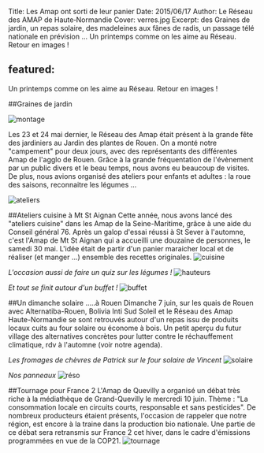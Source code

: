 Title: Les Amap ont sorti de leur panier
Date: 2015/06/17
Author: Le Réseau des AMAP de Haute&#x2011;Normandie
Cover: verres.jpg
Excerpt: des Graines de jardin, un repas solaire, des madeleines aux fânes de radis, un passage télé nationale en prévision ... Un printemps comme on les aime au Réseau. Retour en images !

featured:
---

Un printemps comme on les aime au Réseau. Retour en images !

##Graines de jardin

![montage]({{media_url}}montage.jpg)

Les 23 et 24 mai dernier, le Réseau des Amap était présent à la grande fête des jardiniers au Jardin des plantes de Rouen. On a monté notre "campement" pour deux jours, avec des représentants des différentes Amap de l'agglo de Rouen. Grâce à la grande fréquentation de l'évènement par un public divers et le beau temps, nous avons eu beaucoup de visites. De plus, nous avions organisé des ateliers pour enfants et adultes : la roue des saisons, reconnaitre les légumes ...

![ateliers]({{media_url}}roue.jpg)

##Ateliers cuisine à Mt St Aignan
Cette année, nous avons lancé des "ateliers cuisine" dans les Amap de la Seine-Maritime, grâce à une aide du Conseil général 76. Après un galop d'essai réussi à St Sever à l'automne, c'est l'Amap de Mt St Aignan qui a accueilli une douzaine de personnes, le samedi 30 mai. L'idée était de partir d'un panier maraicher local et de réaliser (et manger ...) ensemble des recettes originales. 
![cuisine]({{media_url}}cuisine.jpg)

*L'occasion aussi de faire un quiz sur les légumes !*
![hauteurs]({{media_url}}hauteur.jpg)

*Et tout se finit autour d'un buffet !*
![buffet]({{media_url}}buffet.jpg)

##Un dimanche solaire .....à Rouen
Dimanche 7 juin, sur les quais de Rouen avec Alternatiba-Rouen, Bolivia Inti Sud Soleil et le Réseau des Amap Haute-Normandie se sont retrouvés autour d'un repas issu de produits locaux cuits au four solaire ou économe à bois. Un petit aperçu du futur village des alternatives concrètes pour lutter contre le réchauffement climatique, rdv à l'automne (voir notre agenda).

*Les fromages de chèvres de Patrick sur le four solaire de Vincent*
![solaire]({{media_url}}solaire.jpg)

*Nos panneaux*
![réso]({{media_url}}reso.jpg)

##Tournage pour France 2
L'Amap de Quevilly a organisé un débat très riche à la médiathèque de Grand-Quevilly le mercredi 10 juin. Thème : "La consommation locale en circuits courts, responsable et sans pesticides". De nombreux producteurs étaient présents, l'occasion de rappeler que notre région, est encore à la traine dans la production bio nationale. Une partie de ce débat sera retransmis sur France 2 cet hiver, dans le cadre d'émissions programmées en vue de la COP21.
![tournage]({{media_url}}tournage.jpg)




